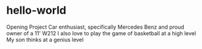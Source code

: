 # hello-world
Opening Project
Car enthusiast, specifically Mercedes Benz and proud owner of a 11' W212
I also love to play the game of basketball at a high level
My son thinks at a genius level
